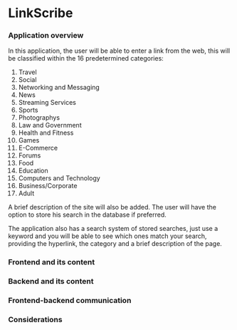 # LinkScribe
### Application overview
In this application, the user will be able to enter a link from the web, this will be classified within the 16 predetermined categories:
1. Travel
2. Social 
3. Networking and Messaging
4. News
5. Streaming Services
6. Sports
7. Photographys
8. Law and Government
9. Health and Fitness
10. Games
11. E-Commerce
12. Forums
13. Food
14. Education
15. Computers and Technology 
16. Business/Corporate
17. Adult 

A brief description of the site will also be added.
The user will have the option to store his search in the database if preferred.

The application also has a search system of stored searches, just use a keyword and you will be able 
to see which ones match your search, providing the hyperlink, the category and a brief description of the page.

### Frontend and its content
### Backend and its content
### Frontend-backend communication
### Considerations